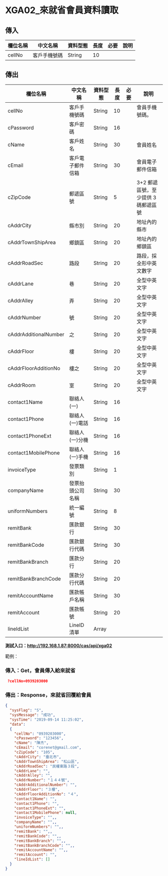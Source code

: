 # XGA02\_來就省會員資料讀取

## 傳入

| 欄位名稱 | 中文名稱     | 資料型態 | 長度 | 必要 | 說明 |
| -------- | ------------ | -------- | ---- | ---- | ---- |
| cellNo   | 客戶手機號碼 | String   | 10   |      |      |

## 傳出

| 欄位名稱              | 中文名稱         | 資料型態 | 長度 | 必要 | 說明                                |
| --------------------- | ---------------- | -------- | ---- | ---- | ----------------------------------- |
| cellNo                | 客戶手機號碼     | String   | 10   |      | 會員手機號碼。                      |
| cPassword             | 客戶密碼         | String   | 16   |      |                                     |
| cName                 | 客戶姓名         | String   | 30   |      | 會員姓名                            |
| cEmail                | 客戶電子郵件信箱 | String   | 30   |      | 會員電子郵件信箱                    |
| cZipCode              | 郵遞區號         | String   | 5    |      | 3+2 郵遞區號，至少提供 3 碼郵遞區號 |
| cAddrCity             | 縣市別           | String   | 20   |      | 地址內的縣市                        |
| cAddrTownShipArea     | 鄉鎮區           | String   | 20   |      | 地址內的鄉鎮區                      |
| cAddrRoadSec          | 路段             | String   | 20   |      | 路段，採全形中英文數字              |
| cAddrLane             | 巷               | String   | 20   |      | 全型中英文字                        |
| cAddrAlley            | 弄               | String   | 20   |      | 全型中英文字                        |
| cAddrNumber           | 號               | String   | 20   |      | 全型中英文字                        |
| cAddrAdditionalNumber | 之               | String   | 20   |      | 全型中英文字                        |
| cAddrFloor            | 樓               | String   | 20   |      | 全型中英文字                        |
| cAddrFloorAdditionNo  | 樓之             | String   | 20   |      | 全型中英文字                        |
| cAddrRoom             | 室               | String   | 20   |      | 全型中英文字                        |
| contact1Name          | 聯絡人(一)       | String   | 16   |      |                                     |
| contact1Phone         | 聯絡人(一)電話   | String   | 16   |      |                                     |
| contact1PhoneExt      | 聯絡人(一)分機   | String   | 16   |      |                                     |
| contact1MobilePhone   | 聯絡人(一)手機   | String   | 16   |      |                                     |
| invoiceType           | 發票類別         | String   | 1    |      |                                     |
| companyName           | 發票抬頭公司名稱 | String   | 30   |      |                                     |
| uniformNumbers        | 統一編號         | String   | 8    |      |                                     |
| remitBank             | 匯款銀行         | String   | 30   |      |                                     |
| remitBankCode         | 匯款銀行代碼     | String   | 30   |      |                                     |
| remitBankBranch       | 匯款分行         | String   | 20   |      |                                     |
| remitBankBranchCode   | 匯款分行代碼     | String   | 20   |      |                                     |
| remitAccountName      | 匯款帳戶名稱     | String   | 30   |      |                                     |
| remitAccount          | 匯款帳號         | String   | 20   |      |                                     |
| lineIdList            | LineID 清單      | Array    |      |      |                                     |

**測試入口：http://192.168.1.87:8000/cas/api/xga02**

範例：

### 傳入：Get，會員傳入給來就省

```json
 ?cellNo=0939203000
```

### 傳出：Response，來就省回覆給會員

```json
{
  "sysFlag": "S",
  "sysMessage": "成功",
  "sysTime": "2019-09-14 11:25:02",
  "data":
  {
    "cellNo": "0939203000",
    "cPassword": "123456",
    "cName": "陳杰",
    "cEmail": "corenet@gmail.com",
    "cZipCode": "105",
    "cAddrCity": "臺北市",
    "cAddrTownShipArea": "松山區",
    "cAddrRoadSec": "民權東路３段",
    "cAddrLane": "",
    "cAddrAlley": "",
    "cAddrNumber": "１４４號",
    "cAddrAdditionalNumber": "",
    "cAddrFloor": "３樓",
    "cAddrFloorAdditionNo": "４",
    "contact1Name": "",
    "contact1Phone": "",
    "contact1PhoneExt": "",
    "contact1MobilePhone": null,
    "invoiceType": "",,
    "companyName": "",,
    "uniformNumbers": "",,
    "remitBank": "",,
    "remitBankCode": "",,
    "remitBankBranch": "",,
    "remitBankBranchCode": "",,
    "remitAccountName": "",,
    "remitAccount": "",
    "lineIdList": []
  }
}
```
